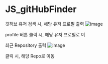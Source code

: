 # JS_gitHubFinder

깃허브 유저 검색 시, 해당 유저 프로필 출력 
![image](https://github.com/nohsa97/JS_gitHubFinder/assets/81568105/e372bab8-1343-4e57-b664-eb3e0dc7e8c0)

profile 버튼 클릭 시, 해당 유저 프로필로 이

최근 Repository 출력 
![image](https://github.com/nohsa97/JS_gitHubFinder/assets/81568105/7e89d602-aafc-4772-9594-3271502329fc)

클릭 시, 해당 Repo로 이동
